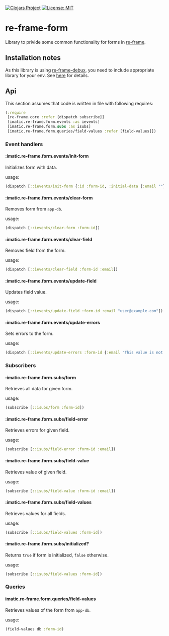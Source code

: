 [![Clojars Project](https://img.shields.io/clojars/v/imatic/re-frame-form.svg)](https://clojars.org/imatic/re-frame-form)
[![License: MIT](https://img.shields.io/badge/License-MIT-yellow.svg)](LICENSE)

# re-frame-form

Library to privide some common functionality for forms in [re-frame](https://github.com/Day8/re-frame).

## Installation notes

As this library is using [re-frame-debux](https://github.com/Day8/re-frame-debux), you need to include appropriate library for your env. See [here](https://github.com/Day8/re-frame-debux#two-libraries) for details.

## Api

This section assumes that code is written in file with following requires:
``` clj
(:require
 [re-frame.core :refer [dispatch subscribe]]
 [imatic.re-frame.form.events :as ievents]
 [imatic.re-frame.form.subs :as isubs]
 [imatic.re-frame.form.queries/field-values :refer [field-values]])
```

### Event handlers

#### :imatic.re-frame.form.events/init-form

Initializes form with data.

usage:
```clj
(dispatch [::ievents/init-form {:id :form-id, :initial-data {:email ""}])
```

#### :imatic.re-frame.form.events/clear-form

Removes form from `app-db`.

usage:
```clj
(dispatch [::ievents/clear-form :form-id])
```

#### :imatic.re-frame.form.events/clear-field

Removes field from the form.

usage:
```clj
(dispatch [::ievents/clear-field :form-id :email])
```

#### :imatic.re-frame.form.events/update-field

Updates field value.

usage:
```clj
(dispatch [::ievents/update-field :form-id :email "user@example.com"])
```

#### :imatic.re-frame.form.events/update-errors

Sets errors to the form.

usage:
```clj
(dispatch [::ievents/update-errors :form-id {:email "This value is not valid email"}])
```

### Subscribers

#### :imatic.re-frame.form.subs/form

Retrieves all data for given form.

usage:
```clj
(subscribe [::isubs/form :form-id])
```

#### :imatic.re-frame.form.subs/field-error

Retrieves errors for given field.

usage:
```clj
(subscribe [::isubs/field-error :form-id :email])
```

#### :imatic.re-frame.form.subs/field-value

Retrieves value of given field.

usage:
```clj
(subscribe [::isubs/field-value :form-id :email])
```

#### :imatic.re-frame.form.subs/field-values

Retrieves values for all fields.

usage:
```clj
(subscribe [::isubs/field-values :form-id])
```

#### :imatic.re-frame.form.subs/initialized?

Returns `true` if form is initialized, `false` otherwise.

usage:
```clj
(subscribe [::isubs/field-values :form-id])
```

### Queries

#### imatic.re-frame.form.queries/field-values

Retrieves values of the form from `app-db`.

usage:
```clj
(field-values db :form-id)
```
